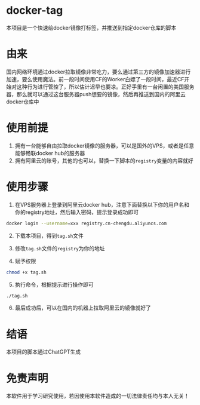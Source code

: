 # docker-tag
本项目是一个快速给docker镜像打标签，并推送到指定docker仓库的脚本

# 由来
国内网络环境通过docker拉取镜像非常吃力，要么通过第三方的镜像加速器进行加速，要么使用魔法。前一段时间使用CF的Worker白嫖了一段时间，最近CF开始对这种行为进行管控了，所以估计迟早也要凉。正好手里有一台闲置的美国服务器，那么就可以通过这台服务器push想要的镜像，然后再推送到国内的阿里云docker仓库中

# 使用前提

1. 拥有一台能够自由拉取docker镜像的服务器，可以是国外的VPS，或者是任意能够畅联docker hub的服务器
2. 拥有阿里云的账号，其他的也可以，替换一下脚本的`registry`变量的内容就好

# 使用步骤

1. 在VPS服务器上登录到阿里云docker hub，注意下面替换以下你的用户名和你的registry地址，然后输入密码，提示登录成功即可

```bash
docker login --username=xxx registry.cn-chengdu.aliyuncs.com
```

2. 下载本项目，得到`tag.sh`文件

3. 修改`tag.sh`文件的`registry`为你的地址

4. 赋予权限

```bash
chmod +x tag.sh
```

5. 执行命令，根据提示进行操作即可

```bash
./tag.sh
``` 

6. 最后成功后，可以在国内的机器上拉取阿里云的镜像就好了

# 结语
本项目的脚本通过ChatGPT生成

# 免责声明
本软件用于学习研究使用，若因使用本软件造成的一切法律责任均与本人无关！
